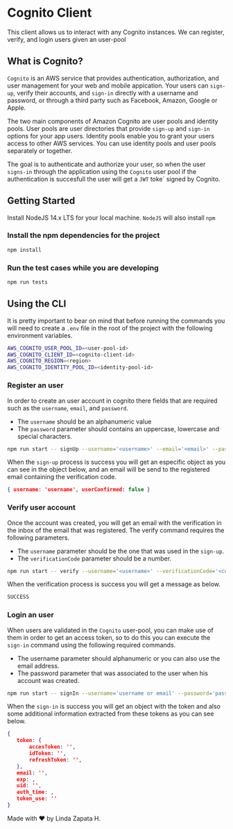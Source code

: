 # Cognito Client
This client allows us to interact with any Cognito instances. We can register, verify, and login users given an user-pool

## What is Cognito?
`Cognito` is an AWS service that provides authentication, authorization, and user management for your web and mobile appication. Your users can `sign-up`, verify their accounts, and `sign-in` directly with a username and password, or through a third party such as Facebook, Amazon, Google or Apple.

The two main components of Amazon Cognito are user pools and identity pools. User pools are user directories that provide `sign-up` and `sign-in` options for your app users. Identity pools enable you to grant your users access to other AWS services. You can use identity pools and user pools separately or together.

The goal is to authenticate and authorize your user, so when the user `signs-in` through the application using the `Cognito` user pool if the authentication is succesfull the user will get a `JWT` toke` signed by Cognito.


## Getting Started
Install NodeJS 14.x LTS for your local machine. `NodeJS` will also install `npm`

### Install the npm dependencies for the project
```bash
npm install
```

### Run the test cases while you are developing
```bash
npm run tests
```

## Using the CLI
It is pretty important to bear on mind that before running the commands you will need to create a `.env` file in the root of the project with the following environment variables.

```bash
AWS_COGNITO_USER_POOL_ID=<user-pool-id>
AWS_COGNITO_CLIENT_ID=<cognito-client-id>
AWS_COGNITO_REGION=<region>
AWS_COGNITO_IDENTITY_POOL_ID=<identity-pool-id>
```
### Register an user
In order to create an user account in cognito there fields that are required such as the `username`, `email`, and `password`.
* The `username` should be an alphanumeric value
* The `password` parameter should contains an uppercase, lowercase and special characters.

```bash
npm run start -- signUp --username='<username>' --email='<email>' --password='<password>'
```

When the `sign-up` process is success you will get an especific object as you can see in the object below, and an email will be send to the registered email containing the verification code.
```json
{ username: 'username', userConfirmed: false }
```

### Verify user account
Once the account was created, you will get an email with the verification in the inbox of the email that was registered.
The verify command requires the following parameters.
* The `username` parameter should be the one that was used in the `sign-up`.
* The `verificationCode` parameter should be a number.

```bash
npm run start -- verify --username='<username>' --verificationCode='<code>'
```

When the verification process is success you will get a message as below.
```bash
SUCCESS
```

### Login an user
When users are validated in the `Cognito` user-pool, you can make use of them in order to get an access token, so to do this you can execute
the `sign-in` command using the following required commands.
* The username parameter should alphanumeric or you can also use the email address.
* The password parameter that was associated to the user when his account was created.

```bash
npm run start -- signIn --username='username or email' --password='password'
```

When the `sign-in` is success you will get an object with the token and also some additional information extracted from these tokens as you can see below.
 ```json
 {
	token: {
		accesToken: '',
		idToken: '',
		refreshToken: '',
	},
	email: '',
	exp: ,
	uid: '',
	auth_time: ,
	token_use: ''
}
```

Made with ❤️ by Linda Zapata H.
